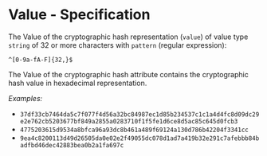 # Value - Specification

The Value of the cryptographic hash representation (`value`) of value type `string` of 32 or more characters with
`pattern` (regular expression):

```regexp
^[0-9a-fA-F]{32,}$
```

The Value of the cryptographic hash attribute contains the cryptographic hash value in hexadecimal representation.

*Examples:*

* `37df33cb7464da5c7f077f4d56a32bc84987ec1d85b234537c1c1a4d4fc8d09dc29e2e762cb5203677bf849a2855a0283710f1f5fe1d6ce8d5ac85c645d0fcb3`
* `4775203615d9534a8bfca96a93dc8b461a489f69124a130d786b42204f3341cc`
* `9ea4c8200113d49d26505da0e02e2f49055dc078d1ad7a419b32e291c7afebbb84badfbd46dec42883bea0b2a1fa697c`
